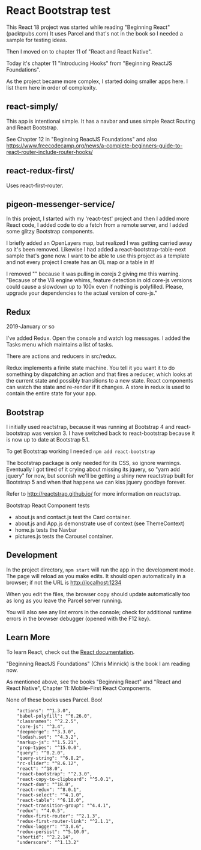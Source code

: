 # React Bootstrap test

This React 18 project was started while reading "Beginning React" (packtpubs.com)
It uses Parcel and that's not in the book so I needed a sample for testing ideas.

Then I moved on to chapter 11 of "React and React Native".

Today it's chapter 11 "Introducing Hooks" from "Beginning ReactJS Foundations".

As the project became more complex, I started doing smaller apps here. I list them here in order of complexity.

## react-simply/

This app is intentional simple. It has a navbar and uses simple React Routing and React Bootstrap.

See Chapter 12 in "Beginning ReactJS Foundations" and also
https://www.freecodecamp.org/news/a-complete-beginners-guide-to-react-router-include-router-hooks/

## react-redux-first/

Uses react-first-router.
## pigeon-messenger-service/

In this project, I started with my 'react-test' project and then
I added more React code, I added code to do a fetch from a remote server,
and I added some glitzy Bootstrap components.

I briefly added an OpenLayers map, but realized I was getting carried
away so it's been removed. Likewise I had added a react-bootstrap-table-next sample that's gone now. 
I want to be able to use this project
as a template and not every project I create has an OL map or a table in it!

I removed "" because it was pulling in corejs 2 giving me this warning.
"Because of the V8 engine whims, feature detection in old core-js versions could cause a slowdown up to 100x even if nothing is polyfilled. Please, upgrade your dependencies to the actual version of core-js."

## Redux

2019-January or so

I've added Redux. Open the console and watch log messages.
I added the Tasks menu which maintains a list of tasks.

There are actions and reducers in src/redux.

Redux implements a finite state machine. You tell it you want it to do something by dispatching an action
and that fires a reducer, which looks at the current state and possibly transitions to a new state. React components can watch the state and re-render if it changes. A store in redux is used to contain the entire state for your app.
## Bootstrap

I initially used reactstrap, because it was running at Bootstrap 4 and react-bootstrap was version 3.
I have switched back to react-bootstrap because it is now up to date at Bootstrap 5.1.

To get Bootstrap working I needed
```npm add react-bootstrap```

The bootstrap package is only needed for its CSS, so ignore warnings. Eventually I got tired
of it crying about missing its jquery, so "yarn add jquery" for now, but soonish we'll be
getting a shiny new reactstrap built for Bootstrap 5 and when that happens we can kiss
jquery goodbye forever.

Refer to http://reactstrap.github.io/ for more information on reactstrap.

Bootstrap React Component tests

* about.js and contact.js test the Card container.
* about.js and App.js demonstrate use of context (see ThemeContext)
* home.js tests the Navbar
* pictures.js tests the Carousel container.

## Development

In the project directory, `npm start`
will run the app in the development mode.
The page will reload as you make edits.
It should open automatically in a browser; if not the URL is [http://localhost:1234](http://localhost:1234)

When you edit the files, the browser copy should update automatically too as long as you leave the Parcel server running.

You will also see any lint errors in the console; check for additional runtime errors in the browser debugger (opened with the F12 key).

## Learn More

To learn React, check out the [React documentation](https://reactjs.org/).

"Beginning ReactJS Foundations" (Chris Minnick)
is the book I am reading now.

As mentioned above, see the books "Beginning React" and 
"React and React Native", Chapter 11: Mobile-First React Components.

None of these books uses Parcel. Boo!





        "actions": "^1.3.0",
        "babel-polyfill": "^6.26.0",
        "classnames": "^2.2.5",
        "core-js": "^3.4",
        "deepmerge": "^3.3.0",
        "lodash.set": "^4.3.2",
        "markup-js": "^1.5.21",
        "prop-types": "^15.0.0",
        "query": "^0.2.0",
        "query-string": "^6.8.2",
        "rc-slider": "^8.6.12",
        "react": "^18.0",
        "react-bootstrap": "^2.3.0",
        "react-copy-to-clipboard": "^5.0.1",
        "react-dom": "^18.0",
        "react-redux": "^8.0.1",
        "react-select": "^4.1.0",
        "react-table": "^6.10.0",
        "react-transition-group": "^4.4.1",
        "redux": "^4.0.5",
        "redux-first-router": "^2.1.3",
        "redux-first-router-link": "^2.1.1",
        "redux-logger": "^3.0.6",
        "redux-persist": "^5.10.0",
        "shortid": "^2.2.14",
        "underscore": "^1.13.2"


